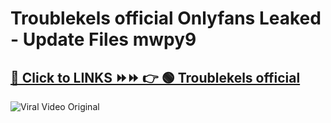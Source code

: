 
 # Troublekels official Onlyfans Leaked - Update Files mwpy9

## <h2><a href="https://clipsfans.com/Troublekels_official&ref=git">🔗 Click to LINKS ⏩⏩ 👉 🟢 Troublekels official </a></h2>

<a href="https://clipsfans.com/Troublekels_official&ref=git" rel="nofollow" data-target="animated-image.originalLink"><img src="https://i.ibb.co.com/xMMVF88/686577567.gif" alt="Viral Video Original" style="max-width: 100%; display: inline-block;" data-target="animated-image.originalImage"></a>

